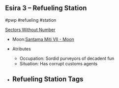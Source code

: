 ## Esira 3 &ndash; Refueling Station

#pwp #refueling #station

[Sectors Without Number](https://sectorswithoutnumber.com/sector/bfDcBzTtgpeyLUfwzjio/refuelingStation/y6GYX5qiR13gt8z7vs3I)

- Moon:[Santama Miti VII - Moon](../../../Gaming/StarsWithoutNumber/PiratesWithoutPlunder/Santama%20Miti%20VII%20-%20Moon.md)

- Atributes
	- Occupation: Sordid purveyors of decadent fun
	- Situation: Has corrupt customs agents

- Refueling Station Tags
	- 

